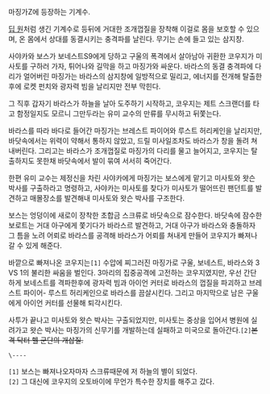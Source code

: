 마징가Z에 등장하는 기계수.  

[딥 원](%EB%94%A5%20%EC%9B%90.md)처럼 생긴 기계수로 등뒤에 거대한 조개껍질을 장착해 이걸로 몸을 보호할 수
있으며, 온 몸에서 상대를 동결시키는 충격파를 날린다. 무기는 손에 들고 있는 삼지창.

사야카와 보스가 보네스트S9에게 당하고 구울의 폭격에서 살아남아 귀환한 코우지가 미사토를 구하러 가자, 튀어나와 길막을 하고 마징가와
싸운다. 바라스의 동결 충격파에 다리가 얼어버린 마징가는 바라스의 삼지창에 일방적으로 밀리고, 에너지를 전개해 탈출한후에 로켓 펀치와 광자력
빔을 날리지만 전부 막힌다.  

그 직후 갑자기 바라스가 하늘을 날아 도주하기 시작하고, 코우지는 제트 스크랜더를 타고 함정일지도 모르니 그만두라는 유미 교수의 만류를
무시하고 뒤쫓는다.  

바라스를 따라 바다로 들어간 마징가는 브레스트 파이어와 루스트 허리케인을 날리지만, 바닷속에서는 위력이 약해서 통하지 않았고, 드릴
미사일조차도 바라스가 창을 돌려 쳐내버린다. 그리고는 바라스가 조개껍질로 마징가의 다리를 물고 늘어지고, 코우지는 탈출하지도 못한채
바닷속에서 발이 묶여 서서히 죽어간다.  

한편 유미 교수는 제정신을 차린 사야카에게 마징가는 보스에게 맡기고 미사토와 왓슨 박사를 구출하라고 명령하고, 사야카는 미사토를 찾다가
미사토가 떨어뜨린 팬던트를 발견하고 매몰장소를 발견해내 미사토와 왓슨 박사를 구조한다.  

보스는 엉덩이에 새로이 장착한 초합금 스크류로 바닷속으로 잠수한다. 바닷속에 잠수한 보로트는 거대 아구에게 쫓기다가 바라스르 발견하고, 거대
아구가 바라스와 충돌하자 그 틈을 노려 어뢰로 바라스를 공격해 바라스가 어뢰를 쳐내게 만들어 코우지가 빠져나갈 수 있게 해준다.  

바깥으로 빠져나온 코우지는`[1]` 수압에 찌그러진 마징가로 구울, 보네스트, 바라스와 3 VS 1의 불리한 싸움을 벌인다. 3마리의
집중공격에 고전하는 코우지였지만, 우선 간단하게 보네스트를 격파한후에 광자력 빔과 아이언 커터로 바라스의 껍질을 파괴하고 브레스트 파이어-
루스트 허리케인으로 바라스를 끔살시킨다. 그리고 마지막으로 남은 구울에게 아이언 커터를 선물해 퇴각시킨다.

사투가 끝나고 미사토와 왓슨 박사는 구출되었지만, 미사토는 중상을 입어서 병원에 실려가고 왓슨 박사는 마징가의 신무기를 개발하는데 실패하고
미국으로 돌아간다.`[2]`<del>본격 닥터 헬 군단의 개삽질.</del>

`\----`

`[1]` 보스는 빠져나오자마자 스크류때문에 저 하늘의 별이 되었다.  
`[2]` 그 대신에 코우지의 오토바이에 무언가 특수한 장치를 해주고 갔다.

